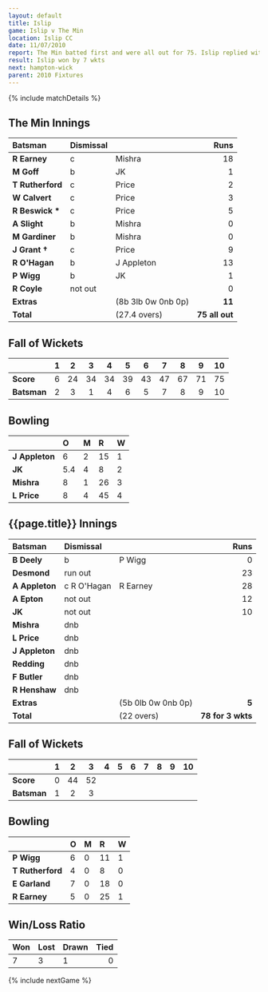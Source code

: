 ```yaml
---
layout: default
title: Islip
game: Islip v The Min
location: Islip CC
date: 11/07/2010
report: The Min batted first and were all out for 75. Islip replied with 78 for 3 wkts
result: Islip won by 7 wkts
next: hampton-wick
parent: 2010 Fixtures
---
```


{% include matchDetails %}
## The Min Innings

| Batsman | Dismissal |  | Runs |
|:---|:---|---|---:|
| **R Earney** | c | Mishra | 18 |
| **M Goff** | b | JK | 1 |
| **T Rutherford** | c | Price | 2 |
| **W Calvert** | c | Price | 3 |
| **R Beswick &#42;** | c | Price | 5 |
| **A Slight** | b | Mishra | 0 |
| **M Gardiner** | b | Mishra | 0 |
| **J Grant &#8224;** | c | Price | 9 |
| **R O'Hagan** | b | J Appleton | 13 |
| **P Wigg** | b | JK | 1 |
| **R Coyle** | not out |  | 0 |
| **Extras** | | (8b 3lb 0w 0nb 0p) | **11** |
| **Total** | | (27.4 overs) | **75 all out** |

## Fall of Wickets

| | 1 | 2 | 3 | 4 | 5 | 6 | 7 | 8 | 9 | 10 |
|---|:---:|:---:|:---:|:---:|:---:|:---:|:---:|:---:|:---:|:---:|
| **Score** | 6 | 24 | 34 | 34 | 39 | 43 | 47 | 67 | 71 | 75 |
| **Batsman** | 2 | 3 | 1 | 4 | 6 | 5 | 7 | 8 | 9 | 10 |

## Bowling

| | O | M | R | W |
|---|:---|:---|:---|:---|
| **J Appleton** | 6 | 2 | 15 | 1 |
| **JK** | 5.4 | 4 | 8 | 2 |
| **Mishra** | 8 | 1 | 26 | 3 |
| **L Price** | 8 | 4 | 45 | 4 |

## {{page.title}} Innings

| Batsman | Dismissal |  | Runs |
|:---|:---|---|---:|
| **B Deely** | b | P Wigg | 0 |
| **Desmond** | run out |  | 23 |
| **A Appleton** | c R O'Hagan | R Earney | 28 |
| **A Epton** | not out |  | 12 |
| **JK** | not out |  | 10 |
| **Mishra** | dnb |  |  |
| **L Price** | dnb |  |  |
| **J Appleton** | dnb |  |  |
| **Redding** | dnb |  |  |
| **F Butler** | dnb |  |  |
| **R Henshaw** | dnb |  |  |
| **Extras** | | (5b 0lb 0w 0nb 0p) | **5** |
| **Total** | | (22 overs) | **78 for 3 wkts** |

## Fall of Wickets

| | 1 | 2 | 3 | 4 | 5 | 6 | 7 | 8 | 9 | 10 |
|---|:---:|:---:|:---:|:---:|:---:|:---:|:---:|:---:|:---:|:---:|
| **Score** | 0 | 44 | 52 |  |  |  |  |  |  |  |
| **Batsman** | 1 | 2 | 3 |  |  |  |  |  |  |  |

## Bowling

| | O | M | R | W |
|---|:---|:---|:---|:---|
| **P Wigg** | 6 | 0 | 11 | 1 |
| **T Rutherford** | 4 | 0 | 8 | 0 |
| **E Garland** | 7 | 0 | 18 | 0 |
| **R Earney** | 5 | 0 | 25 | 1 |

## Win/Loss Ratio

| Won | Lost | Drawn | Tied |
|:---|:---|:---|---:|
| 7 | 3 | 1 | 0 |

{% include nextGame %}